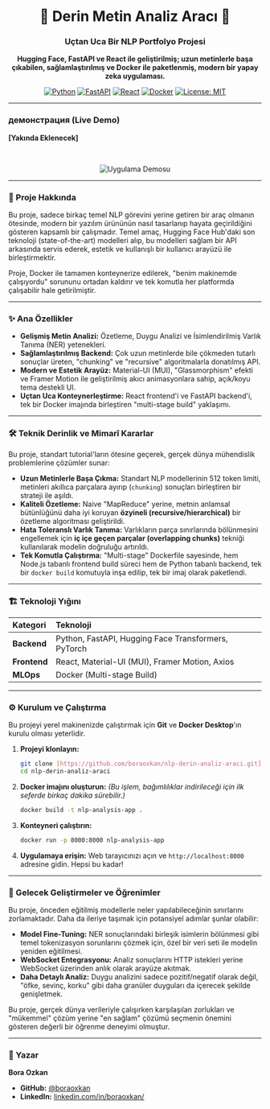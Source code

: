 <div align="center">

# 🤖 Derin Metin Analiz Aracı 🧠

### Uçtan Uca Bir NLP Portfolyo Projesi

**Hugging Face, FastAPI ve React ile geliştirilmiş; uzun metinlerle başa çıkabilen, sağlamlaştırılmış ve Docker ile paketlenmiş, modern bir yapay zeka uygulaması.**

</div>

<div align="center">

[![Python](https://img.shields.io/badge/Python-3.11-3776AB?style=for-the-badge&logo=python&logoColor=white)](https://www.python.org/)
[![FastAPI](https://img.shields.io/badge/FastAPI-0.109-009688?style=for-the-badge&logo=fastapi&logoColor=white)](https://fastapi.tiangolo.com/)
[![React](https://img.shields.io/badge/React-18-61DAFB?style=for-the-badge&logo=react&logoColor=black)](https://reactjs.org/)
[![Docker](https://img.shields.io/badge/Docker-20.10-2496ED?style=for-the-badge&logo=docker&logoColor=white)](https://www.docker.com/)
[![License: MIT](https://img.shields.io/badge/License-MIT-yellow.svg?style=for-the-badge)](https://opensource.org/licenses/MIT)

</div>

---

###  демонстрация (Live Demo)

**[Yakında Eklenecek]**

<br>

<div align="center">

![Uygulama Demosu](https://i.imgur.com/K3uS1pX.png)

</div>

---

### 🎯 Proje Hakkında

Bu proje, sadece birkaç temel NLP görevini yerine getiren bir araç olmanın ötesinde, modern bir yazılım ürününün nasıl tasarlanıp hayata geçirildiğini gösteren kapsamlı bir çalışmadır. Temel amaç, Hugging Face Hub'daki son teknoloji (state-of-the-art) modelleri alıp, bu modelleri sağlam bir API arkasında servis ederek, estetik ve kullanışlı bir kullanıcı arayüzü ile birleştirmektir.

Proje, Docker ile tamamen konteynerize edilerek, "benim makinemde çalışıyordu" sorununu ortadan kaldırır ve tek komutla her platformda çalışabilir hale getirilmiştir.

---

### ✨ Ana Özellikler

-   **Gelişmiş Metin Analizi:** Özetleme, Duygu Analizi ve İsimlendirilmiş Varlık Tanıma (NER) yetenekleri.
-   **Sağlamlaştırılmış Backend:** Çok uzun metinlerde bile çökmeden tutarlı sonuçlar üreten, "chunking" ve "recursive" algoritmalarla donatılmış API.
-   **Modern ve Estetik Arayüz:** Material-UI (MUI), "Glassmorphism" efekti ve Framer Motion ile geliştirilmiş akıcı animasyonlara sahip, açık/koyu tema destekli UI.
-   **Uçtan Uca Konteynerleştirme:** React frontend'i ve FastAPI backend'i, tek bir Docker imajında birleştiren "multi-stage build" yaklaşımı.

---

### 🛠️ Teknik Derinlik ve Mimarî Kararlar

Bu proje, standart tutorial'ların ötesine geçerek, gerçek dünya mühendislik problemlerine çözümler sunar:

-   **Uzun Metinlerle Başa Çıkma:** Standart NLP modellerinin 512 token limiti, metinleri akıllıca parçalara ayırıp (`chunking`) sonuçları birleştiren bir strateji ile aşıldı.
-   **Kaliteli Özetleme:** Naive "MapReduce" yerine, metnin anlamsal bütünlüğünü daha iyi koruyan **özyineli (recursive/hierarchical)** bir özetleme algoritması geliştirildi.
-   **Hata Toleranslı Varlık Tanıma:** Varlıkların parça sınırlarında bölünmesini engellemek için **iç içe geçen parçalar (overlapping chunks)** tekniği kullanılarak modelin doğruluğu artırıldı.
-   **Tek Komutla Çalıştırma:** "Multi-stage" Dockerfile sayesinde, hem Node.js tabanlı frontend build süreci hem de Python tabanlı backend, tek bir `docker build` komutuyla inşa edilip, tek bir imaj olarak paketlendi.

---

### 🏗️ Teknoloji Yığını

| Kategori  | Teknoloji                                       |
| :-------- | :---------------------------------------------- |
| **Backend** | Python, FastAPI, Hugging Face Transformers, PyTorch |
| **Frontend**| React, Material-UI (MUI), Framer Motion, Axios  |
| **MLOps** | Docker (Multi-stage Build)                      |

---

### ⚙️ Kurulum ve Çalıştırma

Bu projeyi yerel makinenizde çalıştırmak için **Git** ve **Docker Desktop**'ın kurulu olması yeterlidir.

1.  **Projeyi klonlayın:**
    ```bash
    git clone [https://github.com/boraoxkan/nlp-derin-analiz-araci.git](https://github.com/boraoxkan/nlp-derin-analiz-araci.git)
    cd nlp-derin-analiz-araci
    ```

2.  **Docker imajını oluşturun:**
    *(Bu işlem, bağımlılıklar indirileceği için ilk seferde birkaç dakika sürebilir.)*
    ```bash
    docker build -t nlp-analysis-app .
    ```

3.  **Konteyneri çalıştırın:**
    ```bash
    docker run -p 8000:8000 nlp-analysis-app
    ```

4.  **Uygulamaya erişin:**
    Web tarayıcınızı açın ve `http://localhost:8000` adresine gidin. Hepsi bu kadar!

---

### 🧠 Gelecek Geliştirmeler ve Öğrenimler

Bu proje, önceden eğitilmiş modellerle neler yapılabileceğinin sınırlarını zorlamaktadır. Daha da ileriye taşımak için potansiyel adımlar şunlar olabilir:

-   **Model Fine-Tuning:** NER sonuçlarındaki birleşik isimlerin bölünmesi gibi temel tokenizasyon sorunlarını çözmek için, özel bir veri seti ile modelin yeniden eğitilmesi.
-   **WebSocket Entegrasyonu:** Analiz sonuçlarını HTTP istekleri yerine WebSocket üzerinden anlık olarak arayüze akıtmak.
-   **Daha Detaylı Analiz:** Duygu analizini sadece pozitif/negatif olarak değil, "öfke, sevinç, korku" gibi daha granüler duyguları da içerecek şekilde genişletmek.

Bu proje, gerçek dünya verileriyle çalışırken karşılaşılan zorlukları ve "mükemmel" çözüm yerine "en sağlam" çözümü seçmenin önemini gösteren değerli bir öğrenme deneyimi olmuştur.

---

### 👤 Yazar

**Bora Ozkan**

* **GitHub:** [@boraoxkan](https://github.com/boraoxkan)
* **LinkedIn:** [linkedin.com/in/boraoxkan/](https://www.linkedin.com/in/boraoxkan/)